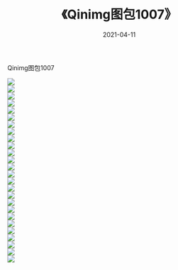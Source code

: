 ﻿---
layout: post
title:  《Qinimg图包1007》
date:   2021-04-11
img: http://imgx.orgx.ga/Qinimg图包/Qinimg图包1007/000.jpg
categories: [美女, 清纯, 唯美]
---

Qinimg图包1007

 ![](http://imgx.orgx.ga/Qinimg图包/Qinimg图包1007/001.jpg) <br>![](http://imgx.orgx.ga/Qinimg图包/Qinimg图包1007/002.jpg) <br>![](http://imgx.orgx.ga/Qinimg图包/Qinimg图包1007/003.jpg) <br>![](http://imgx.orgx.ga/Qinimg图包/Qinimg图包1007/004.jpg) <br>![](http://imgx.orgx.ga/Qinimg图包/Qinimg图包1007/005.jpg) <br>![](http://imgx.orgx.ga/Qinimg图包/Qinimg图包1007/006.jpg) <br>![](http://imgx.orgx.ga/Qinimg图包/Qinimg图包1007/007.jpg) <br>![](http://imgx.orgx.ga/Qinimg图包/Qinimg图包1007/008.jpg) <br>![](http://imgx.orgx.ga/Qinimg图包/Qinimg图包1007/009.jpg) <br>![](http://imgx.orgx.ga/Qinimg图包/Qinimg图包1007/010.jpg) <br>![](http://imgx.orgx.ga/Qinimg图包/Qinimg图包1007/011.jpg) <br>![](http://imgx.orgx.ga/Qinimg图包/Qinimg图包1007/012.jpg) <br>![](http://imgx.orgx.ga/Qinimg图包/Qinimg图包1007/013.jpg) <br>![](http://imgx.orgx.ga/Qinimg图包/Qinimg图包1007/014.jpg) <br>![](http://imgx.orgx.ga/Qinimg图包/Qinimg图包1007/015.jpg) <br>![](http://imgx.orgx.ga/Qinimg图包/Qinimg图包1007/016.jpg) <br>![](http://imgx.orgx.ga/Qinimg图包/Qinimg图包1007/017.jpg) <br>![](http://imgx.orgx.ga/Qinimg图包/Qinimg图包1007/018.jpg) <br>![](http://imgx.orgx.ga/Qinimg图包/Qinimg图包1007/019.jpg) <br>![](http://imgx.orgx.ga/Qinimg图包/Qinimg图包1007/020.jpg) <br>![](http://imgx.orgx.ga/Qinimg图包/Qinimg图包1007/021.jpg) <br>![](http://imgx.orgx.ga/Qinimg图包/Qinimg图包1007/022.jpg) <br>![](http://imgx.orgx.ga/Qinimg图包/Qinimg图包1007/023.jpg) <br>![](http://imgx.orgx.ga/Qinimg图包/Qinimg图包1007/024.jpg) <br>![](http://imgx.orgx.ga/Qinimg图包/Qinimg图包1007/025.jpg) <br>![](http://imgx.orgx.ga/Qinimg图包/Qinimg图包1007/026.jpg) <br>